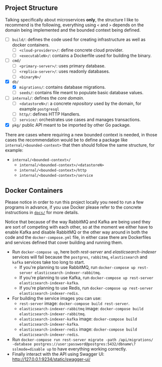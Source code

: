 ## Project Structure

Talking specifically about microservices **only**, the structure I like to recommend is the following, everything using `<` and `>` depends on the domain being implemented and the bounded context being defined.

- [ ] `build/`: defines the code used for creating infrastructure as well as docker containers.
  - [ ] `<cloud-providers>/`: define concrete cloud provider.
  - [ ] `<executableN>/`: contains a Dockerfile used for building the binary.
- [ ] `cmd/`
  - [ ] `<primary-server>/`: uses primary database.
  - [ ] `<replica-server>/`: uses readonly databases.
  - [ ] `<binaryN>/`
- [x] `db/`
  - [x] `migrations/`: contains database migrations.
  - [ ] `seeds/`: contains file meant to populate basic database values.
- [ ] `internal/`: defines the _core domain_.
  - [ ] `<datastoreN>/`: a concrete _repository_ used by the domain, for example `postgresql`
  - [ ] `http/`: defines HTTP Handlers.
  - [ ] `service/`: orchestrates use cases and manages transactions.
- [x] `pkg/` public API meant to be imported by other Go package.

There are cases where requiring a new bounded context is needed, in those cases the recommendation would be to
define a package like `internal/<bounded-context>` that then should follow the same structure, for example:

- `internal/<bounded-context>/`
  - `internal/<bounded-context>/<datastoreN>`
  - `internal/<bounded-context>/http`
  - `internal/<bounded-context>/service`

## Docker Containers

Please notice in order to run this project locally you need to run a few programs in advance, if you use Docker please refer to the concrete instructions in [`docs/`](docs/) for more details.

Notice that because of the way RabbitMQ and Kafka are being used they are sort of competing with each other, so at the moment we either have to enable Kafka and disable RabbitMQ or the other way around in both the code and the `docker-compose.yml` file, in either case there are Dockerfiles and services defined that cover building and running them.

- Run `docker-compose up`, here both _rest-server_ and _elasticsearch-indexer_ services will fail because the `postgres`, `rabbitmq`, `elasticsearch` and `kafka` services take too long to start.
  - If you're planning to use RabbitMQ, run `docker-compose up rest-server elasticsearch-indexer-rabbitmq`.
  - If you're planning to use Kafka, run `docker-compose up rest-server elasticsearch-indexer-kafka`.
  - If you're planning to use Redis, run `docker-compose up rest-server elasticsearch-indexer-redis`.
- For building the service images you can use:
  - `rest-server` image: `docker-compose build rest-server`.
  - `elasticsearch-indexer-rabbitmq` image: `docker-compose build elasticsearch-indexer-rabbitmq`.
  - `elasticsearch-indexer-kafka` image: `docker-compose build elasticsearch-indexer-kafka`.
  - `elasticsearch-indexer-redis` image: `docker-compose build elasticsearch-indexer-redis`.
- Run `docker-compose run rest-server migrate -path /api/migrations/ -database postgres://user:password@postgres:5432/dbname\?sslmode=disable up` to have everything working correctly.
- Finally interact with the API using Swagger UI: http://127.0.0.1:9234/static/swagger-ui/
